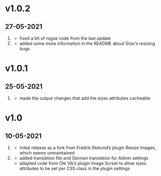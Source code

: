 # v1.0.2
##  27-05-2021

1. [](#bugfix)
    * fixed a bit of rogue code from the last update
2. [](#improved)
    * added some more information in the README about Grav’s resizing bugs


# v1.0.1
##  25-05-2021

1. [](#improved)
    * made the output changes that add the sizes attributes cacheable


# v1.0
##  10-05-2021

1. [](#new)
    * Initial release as a fork from Fredrik Ekelund’s plugin Resize Images, which seems unmaintained
2. [](#improved)
    * added translation file and German translation for Admin settings
    * adapted code from Ole Vik’s plugin Image Scrset to allow sizes attributes to be set per CSS class in the plugin settings
